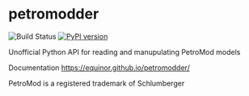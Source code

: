 # petromodder

![Build Status](https://github.com/equinor/petromodder/actions/workflows/python-publish.yml/badge.svg)
[![PyPI version](https://badge.fury.io/py/petromodder.svg)](https://badge.fury.io/py/petromodder)

Unofficial Python API for reading and manupulating PetroMod models

Documentation https://equinor.github.io/petromodder/

PetroMod is a registered trademark of Schlumberger

